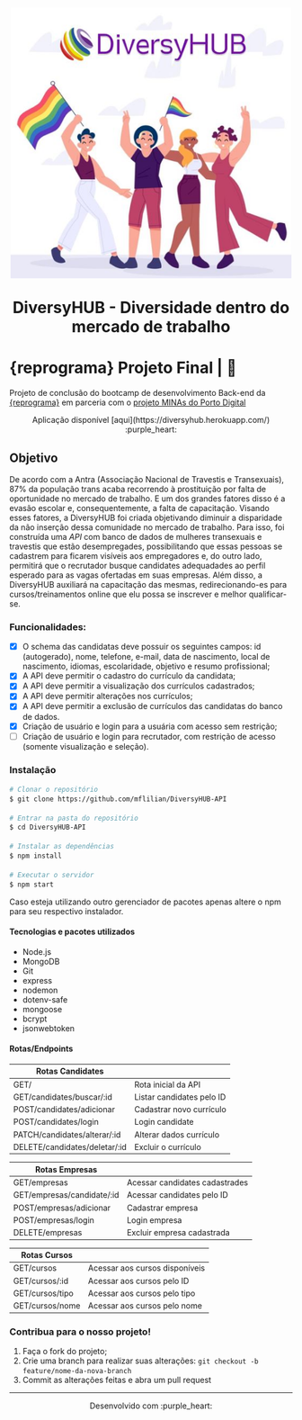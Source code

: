 <h1 align="center">
  <img src="public/images/DiversyHUB.JPG" alt="duas pessoas segurando uma bandeira, duas mulheres abraçadas, logomarca DiversyHUB aparece acima da ilustração" width="500">
<p align="center">DiversyHUB - Diversidade dentro do mercado de trabalho<p>
</h1>

#  {reprograma} Projeto Final | :rainbow:
Projeto de conclusão do bootcamp de desenvolvimento Back-end da [{reprograma}](https://reprograma.com.br/) em parceria com o [projeto MINAs do Porto Digital](https://www.portodigital.org/capital-humano/iniciativas-para-a-diversidade/mulheres-em-inovacao-negocios-e-artes-minas)

<p align="center">
Aplicação disponível [aqui](https://diversyhub.herokuapp.com/) :purple_heart: 
<p>

## Objetivo

De acordo com a Antra (Associação Nacional de Travestis e Transexuais), 87% da população trans acaba recorrendo à prostituição por falta de oportunidade no mercado de trabalho. E um dos grandes fatores disso é a evasão escolar e, consequentemente, a falta de capacitação. Visando esses fatores, a DiversyHUB foi criada objetivando diminuir a disparidade da não inserção dessa comunidade no mercado de trabalho. Para isso, foi construída uma *API* com banco de dados de mulheres transexuais e travestis que estão desempregades, possibilitando que essas pessoas se cadastrem para ficarem visíveis aos empregadores e, do outro lado, permitirá que o recrutador busque candidates adequadades ao perfil esperado para as vagas ofertadas em suas empresas.  Além disso, a DiversyHUB auxiliará na capacitação das mesmas, redirecionando-es para cursos/treinamentos online que elu possa se inscrever e melhor qualificar-se. 


### Funcionalidades:

- [x] O schema das candidatas deve possuir os seguintes campos: id (autogerado), nome, telefone, e-mail, data de nascimento, local de nascimento, idiomas, escolaridade, objetivo e resumo profissional;
- [x] A API deve permitir o cadastro do currículo da candidata;
- [x] A API deve permitir a visualização dos currículos cadastrados;
- [x] A API deve permitir alterações nos currículos;
- [x] A API deve permitir a exclusão de currículos das candidatas do banco de dados.
- [x] Criação de usuário e login para a usuária com acesso sem restrição;
- [ ] Criação de usuário e login para recrutador, com restrição de acesso (somente visualização e seleção).

### Instalação

```bash
# Clonar o repositório
$ git clone https://github.com/mflilian/DiversyHUB-API

# Entrar na pasta do repositório
$ cd DiversyHUB-API

# Instalar as dependências
$ npm install

# Executar o servidor
$ npm start

```
Caso esteja utilizando outro gerenciador de pacotes apenas altere o npm para seu respectivo instalador.


#### Tecnologias e pacotes utilizados
- Node.js
- MongoDB
- Git
- express
- nodemon
- dotenv-safe
- mongoose
- bcrypt
- jsonwebtoken


#### Rotas/Endpoints

| Rotas  Candidates                        |                                                    |
| ---------------------------------------  | -------------------------------------------------- | 
| GET/                                     | Rota inicial da API                                |
| GET/candidates/buscar/:id                | Listar candidates pelo ID                          |
| POST/candidates/adicionar                | Cadastrar novo currículo                           |
| POST/candidates/login                    | Login candidate                                    |
| PATCH/candidates/alterar/:id             | Alterar dados currículo                            |
| DELETE/candidates/deletar/:id            | Excluir o currículo                                |


| Rotas Empresas                           |                                                    |
| ---------------------------------------  | -------------------------------------------------- | 
| GET/empresas                             | Acessar candidates cadastrades                     |
| GET/empresas/candidate/:id               | Acessar candidates pelo ID                         |
| POST/empresas/adicionar                  | Cadastrar empresa                                  |
| POST/empresas/login                      | Login empresa                                      |
| DELETE/empresas                          | Excluir empresa cadastrada                         |


| Rotas Cursos                             |                                                    |
| ---------------------------------------  | -------------------------------------------------- | 
| GET/cursos                               | Acessar aos cursos disponíveis                     |
| GET/cursos/:id                           | Acessar aos cursos pelo ID                         |
| GET/cursos/tipo                          | Acessar aos cursos pelo tipo                       |
| GET/cursos/nome                          | Acessar aos cursos pelo nome                       |


### Contribua para o nosso projeto!

1. Faça o fork do projeto;
2. Crie uma branch para realizar suas alterações: `git checkout -b feature/nome-da-nova-branch`
3. Commit as alterações feitas e abra um pull request


------------



<p align="center">
Desenvolvido com :purple_heart:  
</p>


